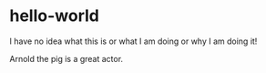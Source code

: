# hello-world
I have no idea what this is or what I am doing or why I am doing it!

Arnold the pig is a great actor.

